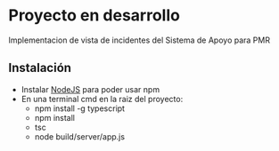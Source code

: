 # Proyecto en desarrollo
Implementacion de vista de incidentes del Sistema de Apoyo para PMR 

## Instalación
 - Instalar [NodeJS](https://nodejs.org/en) para poder usar npm
 - En una terminal cmd en la raiz del proyecto:
   - npm install -g typescript
   - npm install
   - tsc
   - node build/server/app.js


